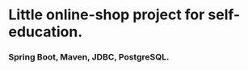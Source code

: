 <h1>Little online-shop project for self-education.</h1>
<h3>Spring Boot, Maven, JDBC, PostgreSQL.
</h3>